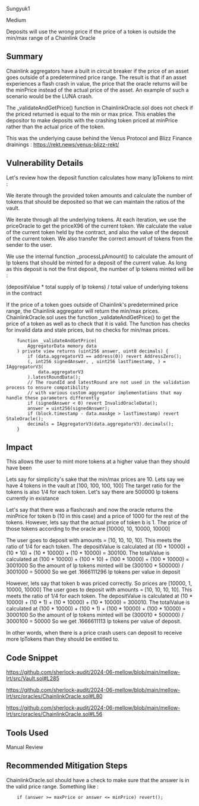 Sungyuk1

Medium

Deposits will use the wrong price if the price of a token is outside the min/max range of a Chainlink Oracle

## Summary

Chainlink aggregators have a built in circuit breaker if the price of an asset goes outside of a predetermined price range. The result is that if an asset experiences a flash crash in value, the price that the oracle returns will be the minPrice instead of the actual price of the asset. An example of such a scenario would be the LUNA crash.

The _validateAndGetPrice() function in ChainlinkOracle.sol does not check if the priced returned is equal to the min or max price. This enables the depositor to make deposits with the crashing token priced at minPrice rather than the actual price of the token.

This was the underlying cause behind the Venus Protocol and Blizz Finance drainings : https://rekt.news/venus-blizz-rekt/

## Vulnerability Details

Let's review how the deposit function calculates how many lpTokens to mint :

We iterate through the provided token amounts and calculate the number of tokens that should be deposited so that we can maintain the ratios of the vault.

We iterate through all the underlying tokens. At each iteration, we use the priceOracle to get the priceX96 of the current token. We calculate the value of the current token held by the contract, and also the value of the deposit of the current token. We also transfer the correct amount of tokens from the sender to the user.

We use the internal function _processLpAmount() to calculate the amount of lp tokens that should be minted for a deposit of the current value. As long as this deposit is not the first deposit, the number of lp tokens minted will be :

(depositValue * total supply of lp tokens) / total value of underlying tokens in the contract

If the price of a token goes outside of Chainlink's predetermined price range, the Chainlink aggregator will return the min/max prices. ChainlinkOracle.sol uses the function _validateAndGetPrice() to get the price of a token as well as to check that it is valid. The function has checks for invalid data and stale prices, but no checks for min/max prices.

```
    function _validateAndGetPrice(
        AggregatorData memory data
    ) private view returns (uint256 answer, uint8 decimals) {
        if (data.aggregatorV3 == address(0)) revert AddressZero();
        (, int256 signedAnswer, , uint256 lastTimestamp, ) = IAggregatorV3(
            data.aggregatorV3
        ).latestRoundData();
        // The roundId and latestRound are not used in the validation process to ensure compatibility
        // with various custom aggregator implementations that may handle these parameters differently
        if (signedAnswer < 0) revert InvalidOracleData();
        answer = uint256(signedAnswer);
        if (block.timestamp - data.maxAge > lastTimestamp) revert StaleOracle();
        decimals = IAggregatorV3(data.aggregatorV3).decimals();
    }
```

## Impact

This allows the user to mint more tokens at a higher value than they should have been

Lets say for simplicity's sake that the min/max prices are 10.
Lets say we have 4 tokens in the vault at [100, 100, 100, 100]
The target ratio for the tokens is also 1/4 for each token.
Let's say there are 500000 lp tokens currently in existance

Let's say that there was a flashcrash and now the oracle returns the minPrice for token b (10 in this case) and a price of 1000 for the rest of the tokens. However, lets say that the actual price of token b is 1. The price of those tokens according to the oracle are [10000, 10, 10000, 10000]

The user goes to deposit with amounts = [10, 10, 10, 10]. This meets the ratio of 1/4 for each token.
The depositValue is calculated at (10 * 10000) + (10 * 10) + (10 * 10000) + (10 * 10000) = 300100.
The totalValue is calculated at (100 * 10000) + (100 * 10) + (100 * 10000) + (100 * 10000) = 3001000
So the amount of lp tokens minted will be (300100 * 500000) / 3001000 = 50000
So we get .1666111296 lp tokens per value in deposit

However, lets say that token b was priced correctly. So prices are [10000, 1, 10000, 10000]
The user goes to deposit with amounts = [10, 10, 10, 10]. This meets the ratio of 1/4 for each token.
The depositValue is calculated at (10 * 10000) + (10 * 1) + (10 * 10000) + (10 * 10000) = 300010.
The totalValue is calculated at (100 * 10000) + (100 * 1) + (100 * 10000) + (100 * 10000) = 3000100
So the amount of lp tokens minted will be (300010 * 500000) / 3000100 = 50000
So we get .1666611113 lp tokens per value of deposit.

In other words, when there is a price crash users can deposit to receive more lpTokens than they should be entitled to.

## Code Snippet

https://github.com/sherlock-audit/2024-06-mellow/blob/main/mellow-lrt/src/Vault.sol#L285

https://github.com/sherlock-audit/2024-06-mellow/blob/main/mellow-lrt/src/oracles/ChainlinkOracle.sol#L80

https://github.com/sherlock-audit/2024-06-mellow/blob/main/mellow-lrt/src/oracles/ChainlinkOracle.sol#L56


## Tools Used

Manual Review

## Recommended Mitigation Steps

ChainlinkOracle.sol should have a check to make sure that the answer is in the valid price range. Something like :

```
    if (answer >= maxPrice or answer <= minPrice) revert();
```
